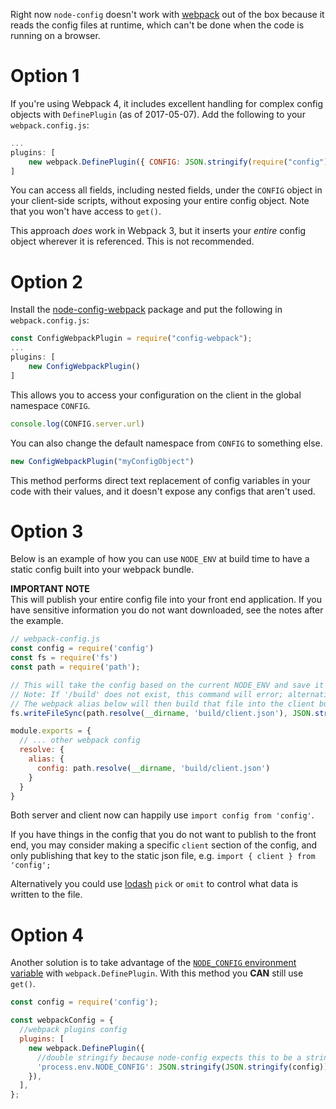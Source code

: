 Right now `node-config` doesn't work with [webpack](https://github.com/webpack/webpack) out of the box because it reads the config files at runtime, which can't be done when the code is running on a browser.

# Option 1
If you're using Webpack 4, it includes excellent handling for complex config objects with `DefinePlugin` (as of 2017-05-07). Add the following to your `webpack.config.js`:
```javascript
...
plugins: [
    new webpack.DefinePlugin({ CONFIG: JSON.stringify(require("config")) })
]
```

You can access all fields, including nested fields, under the `CONFIG` object in your client-side scripts, without exposing your entire config object. Note that you won't have access to `get()`.

This approach *does* work in Webpack 3, but it inserts your *entire* config object wherever it is referenced. This is not recommended.

# Option 2
Install the [node-config-webpack](https://github.com/arthanzel/node-config-webpack) package and put the following in `webpack.config.js`:

```javascript
const ConfigWebpackPlugin = require("config-webpack");
...
plugins: [
    new ConfigWebpackPlugin()
]
```

This allows you to access your configuration on the client in the global namespace `CONFIG`.

```javascript
console.log(CONFIG.server.url)
```

You can also change the default namespace from `CONFIG` to something else.

```javascript
new ConfigWebpackPlugin("myConfigObject")
```

This method performs direct text replacement of config variables in your code with their values, and it doesn't expose any configs that aren't used.

# Option 3
Below is an example of how you can use `NODE_ENV` at build time to have a static config built into your webpack bundle.

**IMPORTANT NOTE**  
This will publish your entire config file into your front end application. If you have sensitive information you do not want downloaded, see the notes after the example.

```javascript
// webpack-config.js
const config = require('config')
const fs = require('fs')
const path = require('path');

// This will take the config based on the current NODE_ENV and save it to 'build/client.json'
// Note: If '/build' does not exist, this command will error; alternatively, write to '/config'.
// The webpack alias below will then build that file into the client build.
fs.writeFileSync(path.resolve(__dirname, 'build/client.json'), JSON.stringify(config))

module.exports = {
  // ... other webpack config
  resolve: {
    alias: {
      config: path.resolve(__dirname, 'build/client.json')
    }
  }
}
```

Both server and client now can happily use `import config from 'config'`.

If you have things in the config that you do not want to publish to the front end, you may consider making a specific `client` section of the config, and only publishing that key to the static json file, e.g. `import { client } from 'config';`

Alternatively you could use [lodash](https://github.com/lodash/lodash) `pick` or `omit` to control what data is written to the file.

# Option 4
Another solution is to take advantage of the [`NODE_CONFIG` environment variable](https://github.com/lorenwest/node-config/wiki/Environment-Variables#node_config) with `webpack.DefinePlugin`.  With this method you **CAN** still use `get()`.

```js
const config = require('config');

const webpackConfig = {
  //webpack plugins config
  plugins: [
    new webpack.DefinePlugin({
      //double stringify because node-config expects this to be a string
      'process.env.NODE_CONFIG': JSON.stringify(JSON.stringify(config)),
    }),
  ],
};
```

